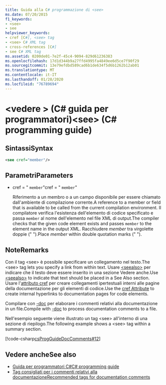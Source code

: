 ```yaml
---
title: Guida alla C# programmazione di <see>
ms.date: 07/20/2015
f1_keywords:
- <see>
- see
helpviewer_keywords:
- cref [C#], <see> tag
- <see> C# XML tag
- cross-references [C#]
- see C# XML tag
ms.assetid: 0200de01-7e2f-45c4-9094-829d61236383
ms.openlocfilehash: 17d1d344b9a27ffd4995fa4849ee6d5ce7f90f29
ms.sourcegitcommit: 13e79efdbd589cad6b1de634f5d6b1262b12ab01
ms.translationtype: MT
ms.contentlocale: it-IT
ms.lasthandoff: 01/28/2020
ms.locfileid: "76789694"
---
```

# <a name="see-c-programming-guide"></a><span data-ttu-id="8828b-102">\<vedere > (C# guida per programmatori)</span><span class="sxs-lookup"><span data-stu-id="8828b-102">\<see> (C# programming guide)</span></span>

## <a name="syntax"></a><span data-ttu-id="8828b-103">Sintassi</span><span class="sxs-lookup"><span data-stu-id="8828b-103">Syntax</span></span>

```xml
<see cref="member"/>
```

## <a name="parameters"></a><span data-ttu-id="8828b-104">Parametri</span><span class="sxs-lookup"><span data-stu-id="8828b-104">Parameters</span></span>

- <span data-ttu-id="8828b-105">cref = " `member`"</span><span class="sxs-lookup"><span data-stu-id="8828b-105">cref = " `member`"</span></span>

  <span data-ttu-id="8828b-106">Riferimento a un membro o a un campo disponibile per essere chiamato dall'ambiente di compilazione corrente.</span><span class="sxs-lookup"><span data-stu-id="8828b-106">A reference to a member or field that is available to be called from the current compilation environment.</span></span> <span data-ttu-id="8828b-107">Il compilatore verifica l'esistenza dell'elemento di codice specificato e passa `member` al nome dell'elemento nel file XML di output.</span><span class="sxs-lookup"><span data-stu-id="8828b-107">The compiler checks that the given code element exists and passes `member` to the element name in the output XML.</span></span> <span data-ttu-id="8828b-108">Racchiudere *member* tra virgolette doppie (" ").</span><span class="sxs-lookup"><span data-stu-id="8828b-108">Place *member* within double quotation marks (" ").</span></span>

## <a name="remarks"></a><span data-ttu-id="8828b-109">Note</span><span class="sxs-lookup"><span data-stu-id="8828b-109">Remarks</span></span>

<span data-ttu-id="8828b-110">Con il tag \<see> è possibile specificare un collegamento nel testo.</span><span class="sxs-lookup"><span data-stu-id="8828b-110">The \<see> tag lets you specify a link from within text.</span></span> <span data-ttu-id="8828b-111">Usare [\<seealso>](./seealso.md) per indicare che il testo deve essere inserito in una sezione Vedere anche.</span><span class="sxs-lookup"><span data-stu-id="8828b-111">Use [\<seealso>](./seealso.md) to indicate that text should be placed in a See Also section.</span></span> <span data-ttu-id="8828b-112">Usare l'[attributo cref](./cref-attribute.md) per creare collegamenti ipertestuali interni alle pagine della documentazione per gli elementi di codice.</span><span class="sxs-lookup"><span data-stu-id="8828b-112">Use the [cref Attribute](./cref-attribute.md) to create internal hyperlinks to documentation pages for code elements.</span></span>

<span data-ttu-id="8828b-113">Compilare con [-doc](../../language-reference/compiler-options/doc-compiler-option.md) per elaborare i commenti relativi alla documentazione in un file.</span><span class="sxs-lookup"><span data-stu-id="8828b-113">Compile with [-doc](../../language-reference/compiler-options/doc-compiler-option.md) to process documentation comments to a file.</span></span>

<span data-ttu-id="8828b-114">Nell'esempio seguente viene illustrato un tag \<see> all'interno di una sezione di riepilogo.</span><span class="sxs-lookup"><span data-stu-id="8828b-114">The following example shows a \<see> tag within a summary section.</span></span>

[!code-csharp[csProgGuideDocComments#12](~/samples/snippets/csharp/VS_Snippets_VBCSharp/csProgGuideDocComments/CS/DocComments.cs#12)]

## <a name="see-also"></a><span data-ttu-id="8828b-115">Vedere anche</span><span class="sxs-lookup"><span data-stu-id="8828b-115">See also</span></span>

- [<span data-ttu-id="8828b-116">Guida per programmatori C#</span><span class="sxs-lookup"><span data-stu-id="8828b-116">C# programming guide</span></span>](../index.md)
- [<span data-ttu-id="8828b-117">Tag consigliati per i commenti relativi alla documentazione</span><span class="sxs-lookup"><span data-stu-id="8828b-117">Recommended tags for documentation comments</span></span>](./recommended-tags-for-documentation-comments.md)

